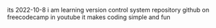 its 2022-10-8 i am learning version control system repository github
on freecodecamp in youtube
it makes coding simple and fun
